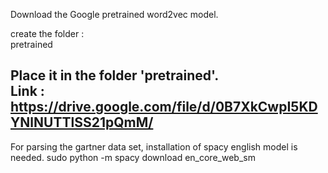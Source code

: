 Download the Google pretrained word2vec model.  

create the folder :  
pretrained

Place it in the folder 'pretrained'.  
Link :  
https://drive.google.com/file/d/0B7XkCwpI5KDYNlNUTTlSS21pQmM/  
-----


For parsing the gartner data set, installation of spacy english model is needed.
sudo python -m spacy download en_core_web_sm

